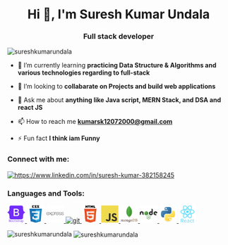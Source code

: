 <h1 align="center">Hi 👋, I'm Suresh Kumar Undala</h1>
<h3 align="center">Full stack developer</h3>

<p align="left"> <img src="https://komarev.com/ghpvc/?username=sureshkumarundala&label=Profile%20views&color=0e75b6&style=flat" alt="sureshkumarundala" /> </p>

- 🌱 I’m currently learning **practicing Data Structure & Algorithms and various technologies regarding to full-stack**

- 🤝 I’m looking to **collabarate on Projects and build web applications**

- 💬 Ask me about **anything like Java script, MERN Stack, and DSA and react JS**

- 📫 How to reach me **kumarsk12072000@gmail.com**


- ⚡ Fun fact **I think iam Funny**

<h3 align="left">Connect with me:</h3>
<p align="left">
<a href="https://linkedin.com/in/https://www.linkedin.com/in/suresh-kumar-u" target="blank"><img align="center" src="https://raw.githubusercontent.com/rahuldkjain/github-profile-readme-generator/master/src/images/icons/Social/linked-in-alt.svg" alt="https://www.linkedin.com/in/suresh-kumar-382158245" height="30" width="40" /></a>
</p>

<h3 align="left">Languages and Tools:</h3>
<p align="left"> <a href="https://getbootstrap.com" target="_blank" rel="noreferrer"> <img src="https://raw.githubusercontent.com/devicons/devicon/master/icons/bootstrap/bootstrap-plain-wordmark.svg" alt="bootstrap" width="40" height="40"/> </a> <a href="https://www.w3schools.com/css/" target="_blank" rel="noreferrer"> <img src="https://raw.githubusercontent.com/devicons/devicon/master/icons/css3/css3-original-wordmark.svg" alt="css3" width="40" height="40"/> </a> <a href="https://expressjs.com" target="_blank" rel="noreferrer"> <img src="https://raw.githubusercontent.com/devicons/devicon/master/icons/express/express-original-wordmark.svg" alt="express" width="40" height="40"/> </a> <a href="https://git-scm.com/" target="_blank" rel="noreferrer"> <img src="https://www.vectorlogo.zone/logos/git-scm/git-scm-icon.svg" alt="git" width="40" height="40"/> </a> <a href="https://www.w3.org/html/" target="_blank" rel="noreferrer"> <img src="https://raw.githubusercontent.com/devicons/devicon/master/icons/html5/html5-original-wordmark.svg" alt="html5" width="40" height="40"/> </a> <a href="https://developer.mozilla.org/en-US/docs/Web/JavaScript" target="_blank" rel="noreferrer"> <img src="https://raw.githubusercontent.com/devicons/devicon/master/icons/javascript/javascript-original.svg" alt="javascript" width="40" height="40"/> </a> <a href="https://www.mongodb.com/" target="_blank" rel="noreferrer"> <img src="https://raw.githubusercontent.com/devicons/devicon/master/icons/mongodb/mongodb-original-wordmark.svg" alt="mongodb" width="40" height="40"/> </a> <a href="https://nodejs.org" target="_blank" rel="noreferrer"> <img src="https://raw.githubusercontent.com/devicons/devicon/master/icons/nodejs/nodejs-original-wordmark.svg" alt="nodejs" width="40" height="40"/> </a> <a href="https://www.python.org" target="_blank" rel="noreferrer"> <img src="https://raw.githubusercontent.com/devicons/devicon/master/icons/python/python-original.svg" alt="python" width="40" height="40"/> </a> <a href="https://reactjs.org/" target="_blank" rel="noreferrer"> <img src="https://raw.githubusercontent.com/devicons/devicon/master/icons/react/react-original-wordmark.svg" alt="react" width="40" height="40"/> </a> </p>

<p><img align="left" src="https://github-readme-stats.vercel.app/api/top-langs?username=sureshkumarundala&show_icons=true&locale=en&layout=compact" alt="sureshkumarundala" /></p>

<p>&nbsp;<img align="center" src="https://github-readme-stats.vercel.app/api?username=sureshkumarundala&show_icons=true&locale=en" alt="sureshkumarundala" /></p>


